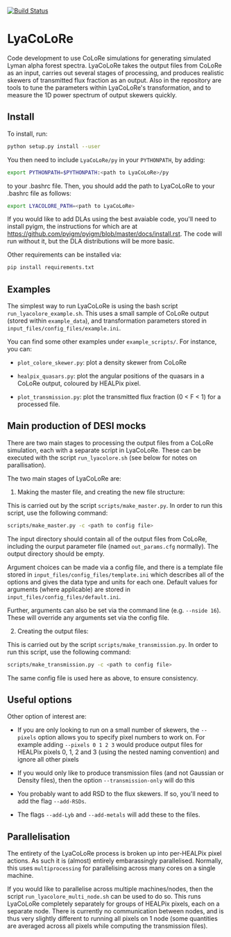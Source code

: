 [![Build Status](https://travis-ci.org/igmhub/LyaCoLoRe.svg?branch=tidy_inputs)](https://travis-ci.org/igmhub/LyaCoLoRe)

# LyaCoLoRe
Code development to use CoLoRe simulations for generating simulated Lyman alpha forest spectra.
LyaCoLoRe takes the output files from CoLoRe as an input, carries out several stages of processing, and produces realistic skewers of transmitted flux fraction as an output.
Also in the repository are tools to tune the parameters within LyaCoLoRe's transformation, and to measure the 1D power spectrum of output skewers quickly.

## Install
To install, run:
```bash
python setup.py install --user
```

You then need to include `LyaCoLoRe/py` in your `PYTHONPATH`, by adding:
```bash
export PYTHONPATH=$PYTHONPATH:<path to LyaCoLoRe>/py
```
to your .bashrc file. Then, you should add the path to LyaCoLoRe to your .bashrc file as follows:
```bash
export LYACOLORE_PATH=<path to LyaCoLoRe>
```

If you would like to add DLAs using the best avaiable code, you'll need to install pyigm, the instructions for which are at https://github.com/pyigm/pyigm/blob/master/docs/install.rst. The code will run without it, but the DLA distributions will be more basic.

Other requirements can be installed via:
```bash
pip install requirements.txt
```

## Examples
The simplest way to run LyaCoLoRe is using the bash script `run_lyacolore_example.sh`. This uses a small sample of CoLoRe output (stored within `example_data`), and transformation parameters stored in `input_files/config_files/example.ini`.

You can find some other examples under `example_scripts/`. For instance, you can:

*   `plot_colore_skewer.py`: plot a density skewer from CoLoRe

*   `healpix_quasars.py`: plot the angular positions of the quasars in a CoLoRe output,
    coloured by HEALPix pixel.

*   `plot_transmission.py`: plot the transmitted flux fraction (0 < F < 1) for a processed file.


## Main production of DESI mocks

There are two main stages to processing the output files from a CoLoRe simulation, each with a separate script in LyaCoLoRe. These can be executed with the script `run_lyacolore.sh` (see below for notes on parallisation).

The two main stages of LyaCoLoRe are:

1. Making the master file, and creating the new file structure:

This is carried out by the script `scripts/make_master.py`. In order to run this script, use the following command:
```bash
scripts/make_master.py -c <path to config file>
```

The input directory should contain all of the output files from CoLoRe, including
the ourput parameter file (named `out_params.cfg` normally). The output directory should be empty.

Argument choices can be made via a config file, and there is a template file stored in `input_files/config_files/template.ini` which describes all of the options and gives the data type and units for each one. Default values for arguments (where applicable) are stored in `input_files/config_files/default.ini`.

Further, arguments can also be set via the command line (e.g. `--nside 16`). These will override any arguments set via the config file.

2. Creating the output files:

This is carried out by the script `scripts/make_transmission.py`.
In order to run this script, use the following command:
```bash
scripts/make_transmission.py -c <path to config file>
```

The same config file is used here as above, to ensure consistency.

## Useful options

Other option of interest are:

*   If you are only looking to run on a small number of skewers, the `--pixels` option
allows you to specify pixel numbers to work on. For example adding `--pixels 0 1 2 3`
would produce output files for HEALPix pixels 0, 1, 2 and 3 (using the nested naming convention) and ignore all other pixels

*   If you would only like to produce transmission files (and not Gaussian or Density files), then the option `--transmission-only` will do this

*   You probably want to add RSD to the flux skewers. If so, you'll need to add the
flag `--add-RSDs`.

*   The flags `--add-Lyb` and `--add-metals` will add these to the files.

## Parallelisation

The entirety of the LyaCoLoRe process is broken up into per-HEALPix pixel actions. As such it is (almost) entirely embarassingly parallelised. Normally, this uses `multiprocessing` for parallelising across many cores on a single machine.

If you would like to parallelise across multiple machines/nodes, then the script `run_lyacolore_multi_node.sh` can be used to do so. This runs LyaCoLoRe completely separately for groups of HEALPix pixels, each on a separate node. There is currently no communication between nodes, and is thus very slightly different to running all pixels on 1 node (some quantities are averaged across all pixels while computing the transmission files).
